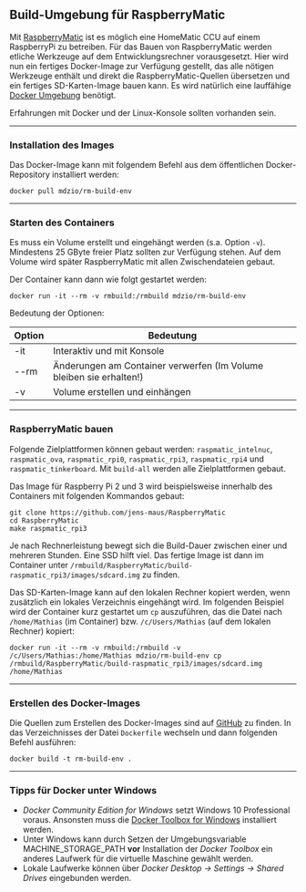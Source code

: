 ## Build-Umgebung für RaspberryMatic

Mit [RaspberryMatic](https://github.com/jens-maus/RaspberryMatic) ist es möglich eine HomeMatic CCU auf einem RaspberryPi zu betreiben. Für das Bauen von RaspberryMatic werden etliche Werkzeuge auf dem Entwicklungsrechner vorausgesetzt. Hier wird nun ein fertiges Docker-Image zur Verfügung gestellt, das alle nötigen Werkzeuge enthält und direkt die RaspberryMatic-Quellen übersetzen und ein fertiges SD-Karten-Image bauen kann. Es wird natürlich eine lauffähige [Docker Umgebung](https://www.docker.com/community-edition) benötigt.

Erfahrungen mit Docker und der Linux-Konsole sollten vorhanden sein.

---
### Installation des Images

Das Docker-Image kann mit folgendem Befehl aus dem öffentlichen Docker-Repository installiert werden: 

    docker pull mdzio/rm-build-env

---
### Starten des Containers

Es muss ein Volume erstellt und eingehängt werden (s.a. Option `-v`). Mindestens 25 GByte freier Platz sollten zur Verfügung stehen. Auf dem Volume wird später RaspberryMatic mit allen Zwischendateien gebaut.

Der Container kann dann wie folgt gestartet werden:

    docker run -it --rm -v rmbuild:/rmbuild mdzio/rm-build-env

Bedeutung der Optionen:

|Option|Bedeutung|
|---|---|
|-it|Interaktiv und mit Konsole|
|--rm|Änderungen am Container verwerfen (Im Volume bleiben sie erhalten!)|
|-v|Volume erstellen und einhängen|

---
### RaspberryMatic bauen

Folgende Zielplattformen können gebaut werden: `raspmatic_intelnuc`, `raspmatic_ova`, `raspmatic_rpi0`, `raspmatic_rpi3`, `raspmatic_rpi4` und `raspmatic_tinkerboard`. Mit `build-all` werden alle Zielplattformen gebaut.

Das Image für Raspberry Pi 2 und 3 wird beispielsweise innerhalb des Containers mit folgenden Kommandos gebaut:

    git clone https://github.com/jens-maus/RaspberryMatic
    cd RaspberryMatic
    make raspmatic_rpi3

Je nach Rechnerleistung bewegt sich die Build-Dauer zwischen einer und mehreren Stunden. Eine SSD hilft viel. Das fertige Image ist dann im Container unter `/rmbuild/RaspberryMatic/build-raspmatic_rpi3/images/sdcard.img` zu finden.

Das SD-Karten-Image kann auf den lokalen Rechner kopiert werden, wenn zusätzlich ein lokales Verzeichnis eingehängt wird. Im folgenden Beispiel wird der Container kurz gestartet um `cp` auszuführen, das die Datei nach `/home/Mathias` (im Container) bzw. `/c/Users/Mathias` (auf dem lokalen Rechner) kopiert:

    docker run -it --rm -v rmbuild:/rmbuild -v /c/Users/Mathias:/home/Mathias mdzio/rm-build-env cp /rmbuild/RaspberryMatic/build-raspmatic_rpi3/images/sdcard.img /home/Mathias

---
### Erstellen des Docker-Images

Die Quellen zum Erstellen des Docker-Images sind auf [GitHub](https://github.com/mdzio/rm-build-env) zu finden. In das Verzeichnisses der Datei `Dockerfile` wechseln und dann folgenden Befehl ausführen: 

    docker build -t rm-build-env .

---
### Tipps für Docker unter Windows

* *Docker Community Edition for Windows* setzt Windows 10 Professional voraus. Ansonsten muss die [Docker Toolbox for Windows](https://docs.docker.com/toolbox/toolbox_install_windows/) installiert werden.
* Unter Windows kann durch Setzen der Umgebungsvariable MACHINE_STORAGE_PATH **vor** Installation der *Docker Toolbox* ein anderes Laufwerk für die virtuelle Maschine gewählt werden.
* Lokale Laufwerke können über _Docker Desktop → Settings → Shared Drives_ eingebunden werden.